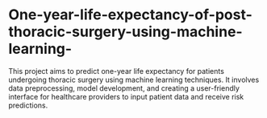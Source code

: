 # One-year-life-expectancy-of-post-thoracic-surgery-using-machine-learning-

This project aims to predict one-year life expectancy for patients undergoing thoracic surgery using machine learning techniques. It involves data preprocessing, model development, and creating a user-friendly interface for healthcare providers to input patient data and receive risk predictions.
